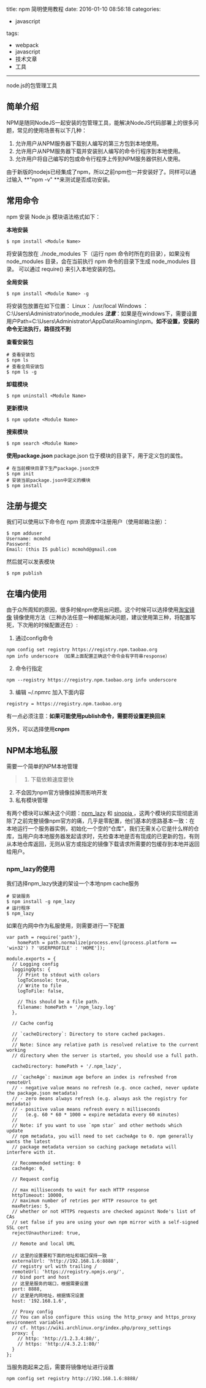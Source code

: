 title: npm 简明使用教程
date: 2016-01-10 08:56:18
categories: 
-	javascript

tags: 
-	webpack
-	javascript
-	技术文章
- 工具

---

node.js的包管理工具

<!--more-->

## 简单介绍

NPM是随同NodeJS一起安装的包管理工具，能解决NodeJS代码部署上的很多问题，常见的使用场景有以下几种：
1. 允许用户从NPM服务器下载别人编写的第三方包到本地使用。
2. 允许用户从NPM服务器下载并安装别人编写的命令行程序到本地使用。
3. 允许用户将自己编写的包或命令行程序上传到NPM服务器供别人使用。

由于新版的nodejs已经集成了npm，所以之前npm也一并安装好了。同样可以通过输入 **"npm -v" **来测试是否成功安装。

## 常用命令
npm 安装 Node.js 模块语法格式如下：

**本地安装**
```
$ npm install <Module Name>
```
将安装包放在 ./node_modules 下（运行 npm 命令时所在的目录），如果没有 node_modules 目录，会在当前执行 npm 命令的目录下生成 node_modules 目录。 
可以通过 require() 来引入本地安装的包。 

**全局安装**
```
$ npm install <Module Name> -g
```
将安装包放置在如下位置：
Linux： /usr/local 
Windows ： C:\Users\Administrator\node_modules
***注意***：如果是在windows下，需要设置用户Path=C:\Users\Administrator\AppData\Roaming\npm。**如不设置，安装的命令无法执行，路径找不到**

**查看安装包**
```
# 查看安装包
$ npm ls   
# 查看全局安装包
$ npm ls -g 
```
**卸载模块**
```
$ npm uninstall <Module Name>
```
**更新模块**
```
$ npm update <Module Name>
```

**搜索模块**
```
$ npm search <Module Name>
```

**使用package.json**
package.json 位于模块的目录下，用于定义包的属性。

```
# 在当前模块目录下生产package.json文件
$ npm init
# 安装当前package.json中定义的模块
$ npm install
```

## 注册与提交
我们可以使用以下命令在 npm 资源库中注册用户（使用邮箱注册）：
```
$ npm adduser
Username: mcmohd
Password:
Email: (this IS public) mcmohd@gmail.com
```
然后就可以发表模块
```
$ npm publish
```

## 在墙内使用
由于众所周知的原因，很多时候npm使用出问题。这个时候可以选择使用[淘宝镜像](http://npm.taobao.org/)
镜像使用方法（三种办法任意一种都能解决问题，建议使用第三种，将配置写死，下次用的时候配置还在）:
1. 通过config命令
```
npm config set registry https://registry.npm.taobao.org 
npm info underscore （如果上面配置正确这个命令会有字符串response）
```
2. 命令行指定
```
npm --registry https://registry.npm.taobao.org info underscore 
```
3. 编辑 ~/.npmrc 加入下面内容
```
registry = https://registry.npm.taobao.org
```

有一点必须注意：**如果可能使用publish命令，需要将设置更换回来**

另外，可以选择使用**cnpm**

## NPM本地私服
需要一个简单的NPM本地管理
> 1. 下载依赖速度要快 
2. 不会因为npm官方镜像挂掉而影响开发
3. 私有模块管理

有两个模块可以解决这个问题：[npm_lazy](https://github.com/mixu/npm_lazy) 和 [sinopia ](https://github.com/rlidwka/sinopia) ，这两个模块的实现彻底消除了之前完整镜像npm官方的痛，几乎是零配置，他们基本的思路基本一致：在本地运行一个服务器实例，初始化一个空的“仓库”，我们无需关心它是什么样的仓库，当用户向本地服务器发起请求时，先检查本地是否有现成的已更新的包，有则从本地仓库返回，无则从官方或指定的镜像下载请求所需要的包缓存到本地并返回给用户。

### npm_lazy的使用
我们选择npm_lazy快速的架设一个本地npm cache服务
```
# 安装服务
$ npm install -g npm_lazy
# 运行程序
$ npm_lazy
```
如果在内网中作为私服使用，则需要进行一下配置
```
var path = require('path'),
    homePath = path.normalize(process.env[(process.platform == 'win32') ? 'USERPROFILE' : 'HOME']);

module.exports = {
  // Logging config
  loggingOpts: {
    // Print to stdout with colors
    logToConsole: true,
    // Write to file
    logToFile: false,

    // This should be a file path.
    filename: homePath + '/npm_lazy.log'
  },

  // Cache config

  // `cacheDirectory`: Directory to store cached packages.
  //
  // Note: Since any relative path is resolved relative to the current working
  // directory when the server is started, you should use a full path.

  cacheDirectory: homePath + '/.npm_lazy',

  // `cacheAge`: maximum age before an index is refreshed from remoteUrl
  // - negative value means no refresh (e.g. once cached, never update the package.json metadata)
  // - zero means always refresh (e.g. always ask the registry for metadata)
  // - positive value means refresh every n milliseconds
  //   (e.g. 60 * 60 * 1000 = expire metadata every 60 minutes)
  //
  // Note: if you want to use `npm star` and other methods which update
  // npm metadata, you will need to set cacheAge to 0. npm generally wants the latest
  // package metadata version so caching package metadata will interfere with it.

  // Recommended setting: 0
  cacheAge: 0,

  // Request config

  // max milliseconds to wait for each HTTP response
  httpTimeout: 10000,
  // maximum number of retries per HTTP resource to get
  maxRetries: 5,
  // whether or not HTTPS requests are checked against Node's list of CAs
  // set false if you are using your own npm mirror with a self-signed SSL cert
  rejectUnauthorized: true,

  // Remote and local URL

  // 这里的设置要和下面的地址和端口保持一致   
  externalUrl: 'http://192.168.1.6:8888',
  // registry url with trailing /
  remoteUrl: 'https://registry.npmjs.org/',
  // bind port and host
  // 这里是服务的端口，根据需要设置
  port: 8888,
  // 这里是内网地址，根据情况设置
  host: '192.168.1.6',

  // Proxy config
  // You can also configure this using the http_proxy and https_proxy environment variables
  // cf. https://wiki.archlinux.org/index.php/proxy_settings
  proxy: {
    // http: 'http://1.2.3.4:80/',
    // https: 'http://4.3.2.1:80/'
  }
};
```
当服务跑起来之后，需要将镜像地址进行设置
```
npm config set registry http://192.168.1.6:8888/
```